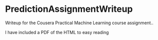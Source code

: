 # PredictionAssignmentWriteup

Writeup for the Cousera Practical Machine Learning course assignment..

I have included a PDF of the HTML to easy reading


